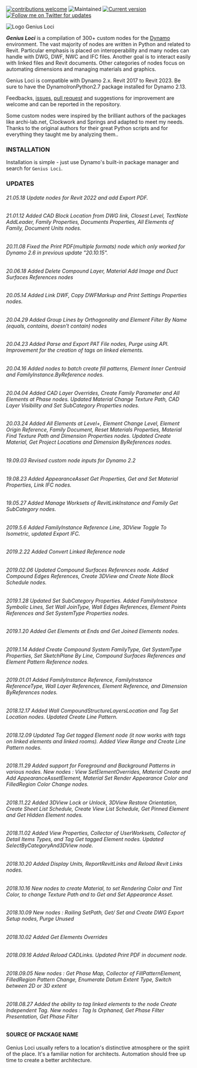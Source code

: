 [![contributions welcome](https://img.shields.io/badge/contributions-welcome-brightgreen.svg?style=flat)](https://github.com/albandechasteigner/GeniusLociForDynamo/issues)
![Maintained](https://img.shields.io/badge/maintained-yes-brightgreen.svg)
[![Current version](https://img.shields.io/badge/current%20version-2020.9.17-brightgreen.svg)](http://dynamopackages.com/)
[![Follow me on Twitter for updates](https://img.shields.io/twitter/follow/geniusloci_bim.svg?label=Follow&style=social)](https://twitter.com/geniusloci_bim) 

![Logo Genius Loci](https://github.com/albandechasteigner/GeniusLociForDynamo/blob/master/Logo%20Genius%20Loci.png)

***Genius Loci*** is a compilation of 300+ custom nodes for the [Dynamo](http://www.dynamobim.com/) environment.
The vast majority of nodes are written in Python and related to Revit.
Particular emphasis is placed on interoperability and many nodes can handle with DWG, DWF, NWC and IFC files.
Another goal is to interact easily with linked files and Revit documents. 
Other categories of nodes focus on automating dimensions and managing materials and graphics.

Genius Loci is compatible with Dynamo 2.x. Revit 2017 to Revit 2023.
Be sure to have the DynamoIronPython2.7 package installed for Dynamo 2.13.

Feedbacks, [issues](https://github.com/albandechasteigner/GeniusLociForDynamo/issues), [pull request](https://github.com/albandechasteigner/GeniusLociForDynamo/pulls) and suggestions for improvement are welcome and can be reported in the repository.

Some custom nodes were inspired by the brilliant authors of the packages like archi-lab.net, Clockwork and Springs and adapted to meet my needs.
Thanks to the original authors for their great Python scripts and for everything they taught me by analyzing them..

### INSTALLATION
Installation is simple - just use Dynamo's built-in package manager and search for `Genius Loci`.

### UPDATES

###### 21.05.18 Update nodes for Revit 2022 and add Export PDF. 
###### 21.01.12 Added CAD Block Location from DWG link, Closest Level, TextNote AddLeader, Family Properties, Documents Properties, All Elements of Family, Document Units nodes. 
###### 20.11.08 Fixed the Print PDF(multiple formats) node which only worked for Dynamo 2.6 in previous update "20.10.15".
###### 20.06.18 Added Delete Compound Layer, Material Add Image and Duct Surfaces References nodes
###### 20.05.14 Added Link DWF, Copy DWFMarkup and Print Settings Properties nodes.
###### 20.04.29 Added Group Lines by Orthogonality and Element Filter By Name (equals, contains, doesn't contain) nodes
###### 20.04.23 Added Parse and Export PAT File nodes, Purge using API. Improvement for the creation of tags on linked elements.
###### 20.04.16 Added nodes to batch create fill patterns, Element Inner Centroid and FamilyInstance.ByReference nodes.
###### 20.04.04 Added CAD Layer Overrides, Create Family Parameter and All Elements at Phase nodes. Updated Material Change Texture Path, CAD Layer Visibility and Set SubCategory Properties nodes.
###### 20.03.24 Added All Elements at Level+, Element Change Level, Element Origin Reference, Family Document, Reset Materials Properties, Material Find Texture Path and Dimension Properties nodes. Updated Create Material, Get Project Locations and Dimension ByReferences nodes.
###### 19.09.03 Revised custom node inputs for Dynamo 2.2
###### 19.08.23 Added AppearanceAsset Get Properties, Get and Set Material Properties, Link IFC nodes.
###### 19.05.27 Added Manage Worksets of RevitLinkInstance and Family Get SubCategory nodes.
###### 2019.5.6 Added FamilyInstance Reference Line, 3DView Toggle To Isometric, updated Export IFC.
###### 2019.2.22 Added Convert Linked Reference node
###### 2019.02.06 Updated Compound Surfaces References node. Added Compound Edges References, Create 3DView and Create Note Block Schedule nodes.
###### 2019.1.28 Updated Set SubCategory Properties. Added FamilyInstance Symbolic Lines, Set Wall JoinType, Wall Edges References, Element Points References and Set SystemType Properties nodes.
###### 2019.1.20 Added Get Elements at Ends and Get Joined Elements nodes.
###### 2019.1.14 Added Create Compound System FamilyType, Get SystemType Properties, Set SketchPlane By Line, Compound Surfaces References and Element Pattern Reference nodes.
###### 2019.01.01 Added FamilyInstance Reference, FamilyInstance ReferenceType, Wall Layer References, Element Reference, and Dimension ByReferences nodes.
###### 2018.12.17 Added Wall CompoundStructureLayersLocation and Tag Set Location nodes. Updated Create Line Pattern.
###### 2018.12.09 Updated Tag Get tagged Element node (it now works with tags on linked elements and linked rooms). Added View Range and Create Line Pattern nodes.
###### 2018.11.29 Added support for Foreground and Background Patterns in various nodes. New nodes : View SetElementOverrides, Material Create and Add AppearanceAssetElement, Material Set Render Appearance Color and FilledRegion Color Change nodes.
###### 2018.11.22 Added 3DView Lock or Unlock, 3DView Restore Orientation, Create Sheet List Schedule, Create View List Schedule, Get Pinned Element and Get Hidden Element nodes.
###### 2018.11.02 Added View Properties, Collector of UserWorksets, Collector of Detail Items Types, and Tag Get tagged Element nodes. Updated SelectByCategoryAnd3DView node.
###### 2018.10.20 Added Display Units, ReportRevitLinks and Reload Revit Links nodes.
###### 2018.10.16 New nodes to create Material, to set Rendering Color and Tint Color, to change Texture Path and to Get and Set Appearance Asset.
###### 2018.10.09 New nodes : Railing SetPath, Get/ Set and Create DWG Export Setup nodes, Purge Unused
###### 2018.10.02  Added Get Elements Overrides
###### 2018.09.16  Added Reload CADLinks. Updated Print PDF in document node.
###### 2018.09.05 New nodes : Get Phase Map, Collector of FillPatternElement, FilledRegion Pattern Change, Enumerate Datum Extent Type, Switch between 2D or 3D extent
###### 2018.08.27 Added the ability to tag linked elements to the node Create Independent Tag. New nodes : Tag Is Orphaned, Get Phase Filter Presentation, Get Phase Filter

#### SOURCE OF PACKAGE NAME
Genius Loci usually refers to a location's distinctive atmosphere or the spirit of the place. It's a familiar notion for architects. Automation should free up time to create a better architecture.
